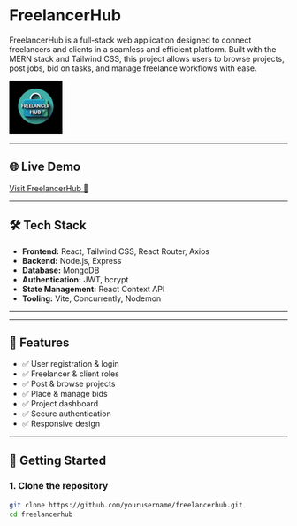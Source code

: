 # FreelancerHub

FreelancerHub is a full-stack web application designed to connect freelancers and clients in a seamless and efficient platform. Built with the MERN stack and Tailwind CSS, this project allows users to browse projects, post jobs, bid on tasks, and manage freelance workflows with ease.

![FreelancerHub Logo](freelancehub-ui/public/favicon-96x96.png)

---

## 🌐 Live Demo

[Visit FreelancerHub 🚀](https://freelancehub-xqif.onrender.com/)

---

## 🛠️ Tech Stack

- **Frontend:** React, Tailwind CSS, React Router, Axios
- **Backend:** Node.js, Express
- **Database:** MongoDB
- **Authentication:** JWT, bcrypt
- **State Management:** React Context API
- **Tooling:** Vite, Concurrently, Nodemon

---

---

## 🚀 Features

- ✅ User registration & login
- ✅ Freelancer & client roles
- ✅ Post & browse projects
- ✅ Place & manage bids
- ✅ Project dashboard
- ✅ Secure authentication
- ✅ Responsive design

---

## 🔧 Getting Started

### 1. Clone the repository

```bash
git clone https://github.com/yourusername/freelancerhub.git
cd freelancerhub
```
